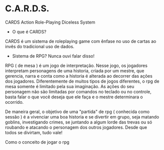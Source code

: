 # C.A.R.D.S.
CARDS Action Role-Playing Diceless System

- O que é CARDS?

CARDS é um sistema de roleplaying game com ênfase no uso de cartas ao invês do tradicional uso de dados.

- Sistema de RPG? Nunca ouvi falar disso!

RPG ( de mesa ) é um jogo de interpretação. Nesse jogo, os jogadores interpretam personagens de uma historia, criada por um mestre, que gerencia, narra e conta como a historia é alterada ao decorrer das ações dos jogadores. Diferentemente de muitos tipos de jogos diferentes, o rpg de mesa somente é limitado pela sua imaginação. As ações do seu personagem não são limitadas por comandos no teclado ou no controle, basta falar o que você deseja que ele faça e o mestre determinara o ocorrido.

De maneira geral, o objetivo de uma "partida" de rpg ( conhecida como sessão ) é a vivenciar uma boa historia e se divertir em grupo, seja matando goblins, investigando crimes, se juntando a algum lorde das trevas ou só roubando e atacando o personagem dos outros jogadores. Desde que todos se divirtam, tudo vale!

Como o conceito de jogar o rpg